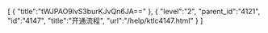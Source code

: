 [
	{
		"title":"tWJPAO9lvS3burKJvQn6JA=="
	},
	{
		"level":"2",
		"parent_id":"4121",
		"id":"4147",
		"title":"开通流程",
		"url":"/help/ktlc4147.html"
	}
]